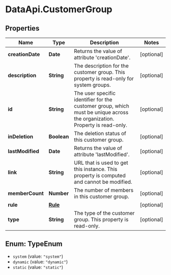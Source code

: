 # DataApi.CustomerGroup

## Properties
Name | Type | Description | Notes
------------ | ------------- | ------------- | -------------
**creationDate** | **Date** | Returns the value of attribute &#x27;creationDate&#x27;. | [optional] 
**description** | **String** | The description for the customer group.  This property is read-only for system groups. | [optional] 
**id** | **String** | The user specific identifier for the customer group, which must be unique across the organization.  Property  is read-only. | [optional] 
**inDeletion** | **Boolean** | The deletion status of this customer group. | [optional] 
**lastModified** | **Date** | Returns the value of attribute &#x27;lastModified&#x27;. | [optional] 
**link** | **String** | URL that is used to get this instance.  This property is computed and cannot be modified. | [optional] 
**memberCount** | **Number** | The number of members in this customer group. | [optional] 
**rule** | [**Rule**](Rule.md) |  | [optional] 
**type** | **String** | The type of the customer group.  This property is read-only. | [optional] 

<a name="TypeEnum"></a>
## Enum: TypeEnum

* `system` (value: `"system"`)
* `dynamic` (value: `"dynamic"`)
* `static` (value: `"static"`)

